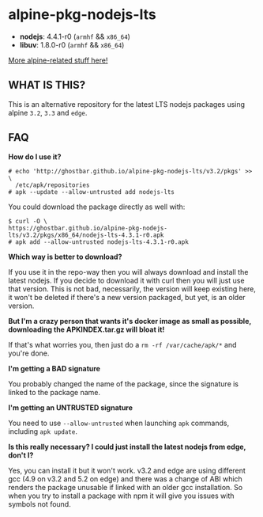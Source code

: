 alpine-pkg-nodejs-lts
=====================

+ **nodejs**: 4.4.1-r0 (`armhf` && `x86_64`)
+ **libuv**: 1.8.0-r0 (`armhf` && `x86_64`)

[More alpine-related stuff here!](https://github.com/ghostbar/alpine-devel)

WHAT IS THIS?
-------------

This is an alternative repository for the latest LTS nodejs packages using
alpine `3.2`, `3.3` and `edge`.

## FAQ

**How do I use it?**

    # echo 'http://ghostbar.github.io/alpine-pkg-nodejs-lts/v3.2/pkgs' >> \
      /etc/apk/repositories
    # apk --update --allow-untrusted add nodejs-lts

You could download the package directly as well with:

    $ curl -O \
    https://ghostbar.github.io/alpine-pkg-nodejs-lts/v3.2/pkgs/x86_64/nodejs-lts-4.3.1-r0.apk
    # apk add --allow-untrusted nodejs-lts-4.3.1-r0.apk

**Which way is better to download?**

If you use it in the repo-way then you will always download and install the
latest nodejs. If you decide to download it with curl then you will just use
that version. This is not bad, necessarily, the version will keep existing here,
it won't be deleted if there's a new version packaged, but yet, is an older
version.

**But I'm a crazy person that wants it's docker image as small as possible,
downloading the APKINDEX.tar.gz will bloat it!**

If that's what worries you, then just do a `rm -rf /var/cache/apk/*` and you're
done.

**I'm getting a BAD signature**

You probably changed the name of the package, since the signature is linked to
the package name.

**I'm getting an UNTRUSTED signature**

You need to use `--allow-untrusted` when launching `apk` commands, including
`apk update`.

**Is this really necessary? I could just install the latest nodejs from edge,
don't I?**

Yes, you can install it but it won't work. v3.2 and edge are using different gcc
(4.9 on v3.2 and 5.2 on edge) and there was a change of ABI which renders the
package unusable if linked with an older gcc installation. So when you try to
install a package with npm it will give you issues with symbols not found.
